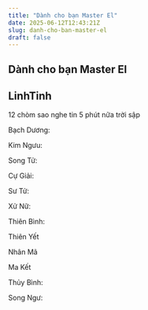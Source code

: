 ```yaml
---
title: "Dành cho bạn Master El"
date: 2025-06-12T12:43:21Z
slug: danh-cho-ban-master-el
draft: false
---
```


## Dành cho bạn Master El

## LinhTinh

12 chòm sao nghe tin 5 phút nữa trời sập
 
Bạch Dương:

 
Kim Ngưu:

 
Song Tử:

 
Cự Giải:

 
Sư Tử:

 
Xử Nữ:

 
Thiên Bình:

 
Thiên Yết

 
Nhân Mã

 
Ma Kết

 
Thủy Bình:

 
Song Ngư: